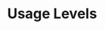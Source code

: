 ---
title: "Usage Levels"

categories: ['']

tags: ['Usage', 'Levels']

arwords: 'مستويات الاستعمال'

arexps: []

enwords: ['Usage Levels']

enexps: []

arlexicons: 'س'

enlexicons: 'U'

authors: ['Ruqayya Roshdy']

translators: ['']

citations: 'مقدمة في حوسبة اللغة العربية'

sources: 'مركز الملك عبدالله بن عبدالعزيز الدولي لخدمة اللغة العربية'

slug: ""
---